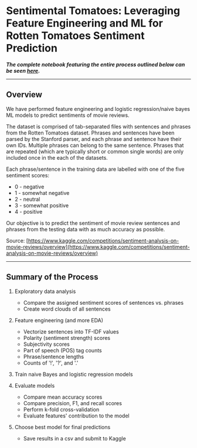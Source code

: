 # Sentimental Tomatoes: Leveraging Feature Engineering and ML for Rotten Tomatoes Sentiment Prediction

***The complete notebook featuring the entire process outlined below can be seen [here](https://github.com/XiongCynthia/ML-with-Sentimental-Tomatoes/blob/main/Sentimental_Tomatoes.ipynb).***

---

## Overview

We have performed feature engineering and logistic regression/naive bayes ML models to predict sentiments of movie reviews.

The dataset is comprised of tab-separated files with sentences and phrases from the Rotten Tomatoes dataset. Phrases and sentences have been parsed by the Stanford parser, and each phrase and sentence have their own IDs. Multiple phrases can belong to the same sentence. Phrases that are repeated (which are typically short or common single words) are only included once in the each of the datasets.

Each phrase/sentence in the training data are labelled with one of the five sentiment scores:
- 0 - negative
- 1 - somewhat negative
- 2 - neutral
- 3 - somewhat positive
- 4 - positive

Our objective is to predict the sentiment of movie review sentences and phrases from the testing data with as much accuracy as possible.

Source: [https://www.kaggle.com/competitions/sentiment-analysis-on-movie-reviews/overview](https://www.kaggle.com/competitions/sentiment-analysis-on-movie-reviews/overview)

---

## Summary of the Process

1. Exploratory data analysis
    - Compare the assigned sentiment scores of sentences vs. phrases
    - Create word clouds of all sentences
    
2. Feature engineering (and more EDA)
    - Vectorize sentences into TF-IDF values
    - Polarity (sentiment strength) scores
    - Subjectivity scores
    - Part of speech (POS) tag counts
    - Phrase/sentence lengths
    - Counts of '!', '?', and '.'
      
3. Train naive Bayes and logistic regression models
      
4. Evaluate models
    - Compare mean accuracy scores
    - Compare precision, F1, and recall scores
    - Perform k-fold cross-validation
    - Evaluate features' contribution to the model

5. Choose best model for final predictions
    - Save results in a csv and submit to Kaggle
